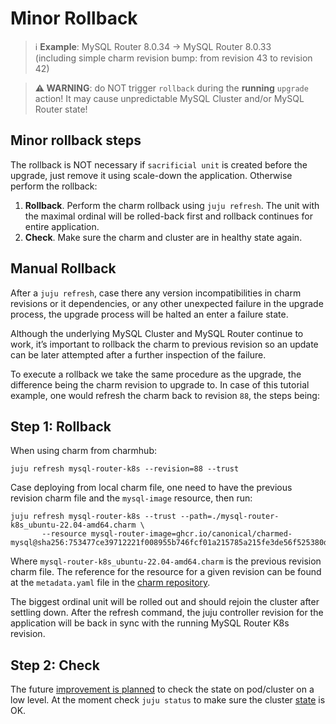 # Minor Rollback

> :information_source: **Example**: MySQL Router 8.0.34 -> MySQL Router 8.0.33<br/>
(including simple charm revision bump: from revision 43 to revision 42)

> **:warning: WARNING**: do NOT trigger `rollback` during the **running** `upgrade` action! It may cause unpredictable MySQL Cluster and/or MySQL Router state!

## Minor rollback steps

The rollback is NOT necessary if `sacrificial unit` is created before the upgrade, just remove it using scale-down the application. Otherwise perform the rollback:

1. **Rollback**. Perform the charm rollback using `juju refresh`. The unit with the maximal ordinal will be rolled-back first and rollback continues for entire application.
2. **Check**. Make sure the charm and cluster are in healthy state again.

## Manual Rollback

After a `juju refresh`, case there any version incompatibilities in charm revisions or it dependencies, or any other unexpected failure in the upgrade process, the upgrade process will be halted an enter a failure state.

Although the underlying MySQL Cluster and MySQL Router continue to work, it’s important to rollback the charm to previous revision so an update can be later attempted after a further inspection of the failure.

To execute a rollback we take the same procedure as the upgrade, the difference being the charm revision to upgrade to. In case of this tutorial example, one would refresh the charm back to revision `88`, the steps being:

## Step 1: Rollback

When using charm from charmhub:

```
juju refresh mysql-router-k8s --revision=88 --trust
```

Case deploying from local charm file, one need to have the previous revision charm file and the `mysql-image` resource, then run:

```
juju refresh mysql-router-k8s --trust --path=./mysql-router-k8s_ubuntu-22.04-amd64.charm \
       --resource mysql-router-image=ghcr.io/canonical/charmed-mysql@sha256:753477ce39712221f008955b746fcf01a215785a215fe3de56f525380d14ad97
```

Where `mysql-router-k8s_ubuntu-22.04-amd64.charm` is the previous revision charm file. The reference for the resource for a given revision can be found at the `metadata.yaml` file in the [charm repository](https://github.com/canonical/mysql-router-k8s-operator/blob/420b840d962e71bd2f54e33edecf8d510b1ba2aa/metadata.yaml#L34).

The biggest ordinal unit will be rolled out and should rejoin the cluster after settling down. After the refresh command, the juju controller revision for the application will be back in sync with the running MySQL Router K8s revision.

## Step 2: Check

The future [improvement is planned](https://warthogs.atlassian.net/browse/DPE-2620) to check the state on pod/cluster on a low level. At the moment check `juju status` to make sure the cluster [state](/t/11866) is OK.
